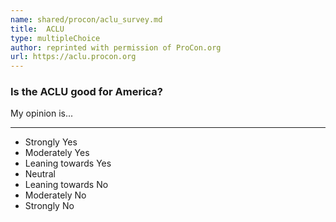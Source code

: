 ```yaml
---
name: shared/procon/aclu_survey.md
title:  ACLU 
type: multipleChoice
author: reprinted with permission of ProCon.org
url: https://aclu.procon.org 
---
```


###  Is the ACLU good for America?

My opinion is...

---

- Strongly Yes
- Moderately Yes
- Leaning towards Yes
- Neutral
- Leaning towards No
- Moderately No
- Strongly No

